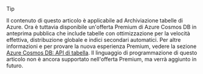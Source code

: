 > [!TIP]
> Il contenuto di questo articolo è applicabile ad Archiviazione tabelle di Azure. Ora è tuttavia disponibile un'offerta Premium di Azure Cosmos DB in anteprima pubblica che include tabelle con ottimizzazione per la velocità effettiva, distribuzione globale e indici secondari automatici. Per altre informazioni e per provare la nuova esperienza Premium, vedere la sezione [Azure Cosmos DB: API di tabella](https://aka.ms/premiumtables). Il linguaggio di programmazione di questo articolo non è ancora supportato nell'offerta Premium, ma verrà aggiunto in futuro.
>
